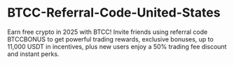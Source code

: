 # BTCC-Referral-Code-United-States
Earn free crypto in 2025 with BTCC! Invite friends using referral code BTCCBONUS to get powerful trading rewards, exclusive bonuses, up to 11,000 USDT in incentives, plus new users enjoy a 50% trading fee discount and instant perks.
